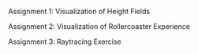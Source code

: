 Assignment 1:
Visualization of Height Fields

Assignment 2:
Visualization of Rollercoaster Experience

Assignment 3:
Raytracing Exercise
